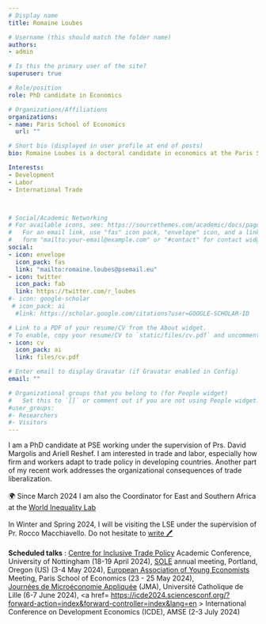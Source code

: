 ```yaml
---
# Display name
title: Romaine Loubes

# Username (this should match the folder name)
authors:
- admin

# Is this the primary user of the site?
superuser: true

# Role/position
role: PhD candidate in Economics

# Organizations/Affiliations
organizations:
- name: Paris School of Economics
  url: ""

# Short bio (displayed in user profile at end of posts)
bio: Romaine Loubes is a doctoral candidate in economics at the Paris School of Economics, working in trade, labor and development. 

Interests:
- Development 
- Labor 
- International Trade



# Social/Academic Networking
# For available icons, see: https://sourcethemes.com/academic/docs/page-builder/#icons
#   For an email link, use "fas" icon pack, "envelope" icon, and a link in the
#   form "mailto:your-email@example.com" or "#contact" for contact widget.
social:
- icon: envelope
  icon_pack: fas
  link: "mailto:romaine.loubes@psemail.eu"
- icon: twitter
  icon_pack: fab
  link: https://twitter.com/r_loubes
#- icon: google-scholar
 # icon_pack: ai
  #link: https://scholar.google.com/citations?user=GOOGLE-SCHOLAR-ID

# Link to a PDF of your resume/CV from the About widget.
# To enable, copy your resume/CV to `static/files/cv.pdf` and uncomment the lines below.
- icon: cv
  icon_pack: ai
  link: files/cv.pdf

# Enter email to display Gravatar (if Gravatar enabled in Config)
email: ""

# Organizational groups that you belong to (for People widget)
#   Set this to `[]` or comment out if you are not using People widget.
#user_groups:
#- Researchers
#- Visitors
---
```


I am a PhD candidate at PSE working under the supervision of Prs. David Margolis and Ariell Reshef. I am interested in trade and labor, especially how firm and workers adapt to trade policy in developing countries. Another part of my recent work addresses the organizational consequences of trade liberalization. <br><br>
&#127757; Since March 2024 I am also the Coordinator for East and Southern Africa at the <a href= https://inequalitylab.world/en/ ></u> World Inequality Lab</a></u> <br><br>
In Winter and Spring 2024, I will be visiting the LSE under the supervision of Pr. Rocco Macchiavello. Do not hesitate to <a href = mailto:romaine.loubes@psemail.eu></u>write :pen:</a></u> <br><br>
**Scheduled talks** : <a href= https://citp.ac.uk/academic-conference ></u> Centre for Inclusive Trade Policy</a></u> Academic Conference, University of Nottingham (18-19 April 2024), <a href = https://www.sole-jole.org/upcoming-meeting ></u> SOLE</a></u> annual meeting, Portland, Oregon (US) (3-4 May 2024),
<a href= https://www.eaye.info/eayeam/2024-edition ></u> European Association of Young Economists</a></u> Meeting, Paris School of Economics (23 - 25 May 2024),  
<a href= https://www.afse.fr/fr/news/jma-2024-a-lille-appel-a-communications-2289 ></u> Journées de Microéconomie Appliquée</a></u> (JMA), Université Catholique de Lille (6-7 June 2024),
<a href= https://icde2024.sciencesconf.org/?forward-action=index&forward-controller=index&lang=en ></u> International Conference on Development Economics </a></u> (ICDE), AMSE (2-3 July 2024)


